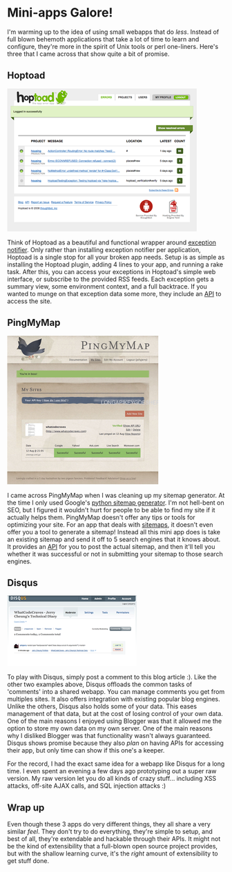 # Mini-apps Galore!

I'm warming up to the idea of using small webapps that do _less_.
Instead of full blown behemoth applications that take a lot of time to
learn and configure, they're more in the spirit of Unix tools or perl
one-liners.  Here's three that I came across that show quite a bit of
promise.

## Hoptoad ##

<a href="/images/hoptoadapp.png">
   <img src="/images/hoptoadapp-thumb.png" alt="hoptoad main page with a listing of unresolved exceptions from my application" />
</a>

Think of Hoptoad as a beautiful and functional wrapper around
[exception
notifier](http://agilewebdevelopment.com/plugins/exception_notifier).
Only rather than installing exception notifier per application,
Hoptoad is a single stop for all your broken app needs.  Setup is as
simple as installing the Hoptoad plugin, adding 4 lines to your app,
and running a rake task.  After this, you can access your exceptions
in Hoptoad's simple web interface, or subscribe to the provided RSS
feeds.  Each exception gets a summary view, some environment context,
and a full backtrace.  If you wanted to munge on that exception data
some more, they include an
[API](http://whatcodecraves.hoptoadapp.com/pages/api) to access the
site.

## PingMyMap ##

<a href="/images/pingmymap.png">
  <img src="/images/pingmymap-thumb.png" alt="listing of what sites pingmymap sent my sitemap to" />
</a>

I came across PingMyMap when I was cleaning up my sitemap generator.
At the time I only used Google's [python sitemap
generator](https://www.google.com/webmasters/tools/docs/en/sitemap-generator.html).
I'm not hell-bent on SEO, but I figured it wouldn't hurt for people to
be able to find my site if it actually helps them.  PingMyMap doesn't
offer any tips or tools for optimizing your site.  For an app that
deals with [sitemaps](http://www.sitemaps.org/), it doesn't even offer
you a tool to generate a sitemap!  Instead all this mini app does is
take an existing sitemap and send it off to 5 search engines that it
knows about.  It provides an
[API](http://pingmymap.com/documentation/#api) for you to post the
actual sitemap, and then it'll tell you whether it was successful or
not in submitting your sitemap to those search engines.

## Disqus ##

<a href="/images/disqus.png">
  <img src="/images/disqus-thumb.png" alt="disqus showing list of comments for this blog article" />
</a>

To play with Disqus, simply post a comment to this blog article :).
Like the other two examples above, Disqus offloads the common tasks of
'comments' into a shared webapp.  You can manage comments you get from
multiples sites.  It also offers integration with existing popular
blog engines.  Unlike the others, Disqus also holds some of your data.
This eases management of that data, but at the cost of losing control
of your own data.  One of the main reasons I enjoyed using Blogger was
that it allowed me the option to store my own data on my own server.
One of the main reasons why I disliked Blogger was that functionality
wasn't always guaranteed.  Disqus shows promise because they also
*plan* on having APIs for accessing their app, but only time can show
if this one's a keeper.

For the record, I had the exact same idea for a webapp like Disqus for
a long time.  I even spent an evening a few days ago prototyping out a
super raw version.  My raw version let you do all kinds of crazy
stuff... including XSS attacks, off-site AJAX calls, and SQL injection
attacks :)

## Wrap up ##

Even though these 3 apps do very different things, they all share a
very similar *feel*.  They don't try to do everything, they're simple
to setup, and best of all, they're extendable and hackable through
their APIs.  It might not be the kind of extensibility that a
full-blown open source project provides, but with the shallow learning
curve, it's the *right* amount of extensibility to get stuff done.
